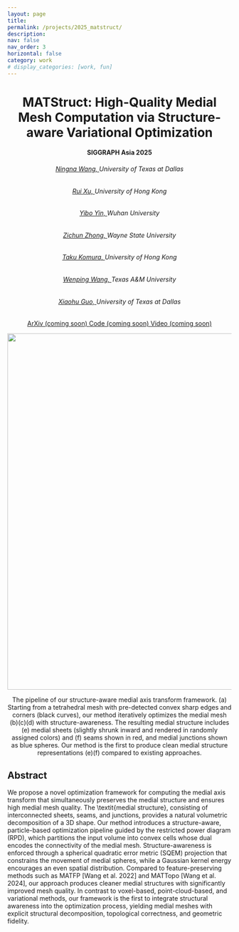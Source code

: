 ```yaml
---
layout: page
title: 
permalink: /projects/2025_matstruct/
description: 
nav: false
nav_order: 3
horizontal: false
category: work
# display_categories: [work, fun]
---
```


<div class="research" align="center">
    <h1>MATStruct: High-Quality Medial Mesh Computation via Structure-aware Variational Optimization</h1>
    <h4>SIGGRAPH Asia 2025</h4>
    <div class="col-sm-8">
        <div>
            <h6><a href="https://ningnawang.github.io/">Ningna Wang, </a> University of Texas at Dallas</h6>
            <h6><a href="https://ruixu.me/">Rui Xu, </a> University of Hong Kong </h6>
            <h6><a href="https://bryceyin13.github.io/">Yibo Yin, </a> Wuhan University</h6>
            <h6><a href="https://zichunzhong.github.io/">Zichun Zhong, </a> Wayne State University </h6>
            <h6><a href="https://i.cs.hku.hk/~taku/">Taku Komura, </a> University of Hong Kong </h6>
            <h6><a href="https://engineering.tamu.edu/cse/profiles/Wang-Wenping.html">Wenping Wang, </a> Texas A&M University </h6>
            <h6><a href="https://personal.utdallas.edu/~xguo/">Xiaohu Guo, </a> University of Texas at Dallas</h6>
        </div>
    </div>
     <div class="col-sm-12">
        <a href="#" class="btn btn-sm z-depth-0" role="button">ArXiv (coming soon) </a>
        <a href="#" class="btn btn-sm z-depth-0" role="button">Code (coming soon) </a>
        <a href="#" class="btn btn-sm z-depth-0" role="button">Video (coming soon) </a>
    </div>
    <div class="caption">
        <p><img src="/assets/img/2025_matstruct/pipe2.png" width=800></p>
        The pipeline of our structure-aware medial axis transform framework. (a) Starting from a tetrahedral mesh with pre-detected convex sharp edges and corners (black curves), our method iteratively optimizes the medial mesh (b)(c)(d) with structure-awareness. The resulting medial structure includes  (e) medial sheets (slightly shrunk inward and rendered in randomly assigned colors) and (f) seams shown in red, and medial junctions shown as blue spheres. Our method is the first to produce clean medial structure representations (e)(f) compared to existing approaches. 
    </div>
   
</div>

<div class="research">
<h2>Abstract</h2>
We propose a novel optimization framework for computing the medial axis transform that simultaneously preserves the medial structure and ensures high medial mesh quality. The \textit{medial structure}, consisting of interconnected sheets, seams, and junctions, provides a natural volumetric decomposition of a 3D shape. Our method introduces a structure-aware, particle-based optimization pipeline guided by the restricted power diagram (RPD), which partitions the input volume into convex cells whose dual encodes the connectivity of the medial mesh. Structure-awareness is enforced through a spherical quadratic error metric (SQEM) projection that constrains the movement of medial spheres, while a Gaussian kernel energy encourages an even spatial distribution. Compared to feature-preserving methods such as MATFP [Wang et al. 2022] and MATTopo [Wang et al. 2024], our approach produces cleaner medial structures with significantly improved mesh quality. In contrast to voxel-based, point-cloud-based, and variational methods, our framework is the first to integrate structural awareness into the optimization process, yielding medial meshes with explicit structural decomposition, topological correctness, and geometric fidelity.
</div>







